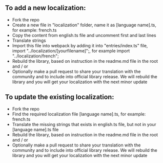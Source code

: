 ## To add a new localization:

- Fork the repo
- Create a new file in "localization" folder, name it as [language name].ts, for example: french.ts
- Copy the content from english.ts file and uncomment first and last lines
- Translate strings
- Import this file into webpack by adding it into "entries/index.ts" file, import "../localization/[yourfilename]";, for example import "../localization/french";
- Rebuild the library, based on instruction in the readme.md file in the root and / or
- Optionally make a pull request to share your translation with the community and to include into official library release. We will rebuild the library and you will get your localization with the next minor update

## To update the existing localization:

- Fork the repo
- Find the required localization file [language name].ts, for example: french.ts
- Translate the missing strings that exists in english.ts file, but not in your [language name].ts file
- Rebuild the library, based on instruction in the readme.md file in the root and / or
- Optionally make a pull request to share your translation with the community and to include into official library release. We will rebuild the library and you will get your localization with the next minor update
